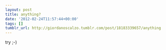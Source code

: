 ```yaml
---
layout: post
title: anything?
date: '2012-02-24T11:57:44+00:00'
tags: []
tumblr_url: http://giordanoscalzo.tumblr.com/post/18183339657/anything
---
```

try ;-)
